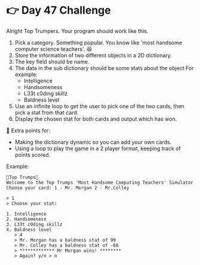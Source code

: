 # 👉 Day 47 Challenge

Alright Top Trumpers. Your program should work like this.

1. Pick a category. Something popular. You know like 'most handsome computer science teachers'. 😆
2. Store the information of two different objects in a 2D dictionary.
3. The key field should be name.
4. The data in the sub dictionary should be some stats about the object For example:
   - Intelligence
   - Handsomeness
   - L33t c0ding skillz
   - Baldness level
5. Use an infinite loop to get the user to pick one of the two cards, then pick a stat from that card.
6. Display the chosen stat for both cards and output which has won.

🥳 Extra points for:

- Making the dictionary dynamic so you can add your own cards.
- Using a loop to play the game in a 2 player format, keeping track of points scored.

Example:

```
🌟Top Trumps🌟
Welcome to the Top Trumps 'Most Handsome Computing Teachers' Simulator
Choose your card: 1 - Mr. Morgan 2 - Mr.Colley

> 1
> Choose your stat:

1. Intelligence
2. Handsomeness
3. L33t c0ding skillz
4. Baldness level
   > 4
   > Mr. Morgan has a baldness stat of 99
   > Mr. Colley has a baldness stat of -68
   > ************* Mr Morgan wins! ********
   > Again? y/n > n
```
